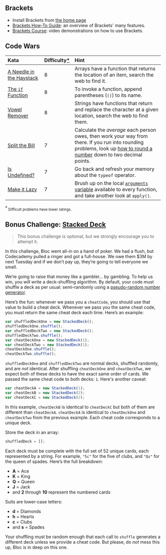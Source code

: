 ## Brackets

- Install Brackets from [the home page](http://brackets.io/)
- [Brackets How-To Guide](https://github.com/adobe/brackets/wiki/How-to-Use-Brackets): an overview of Brackets' many features.
- [Brackets Course](http://css-snippets.com/brackets-course/): video demonstrations on how to use Brackets.

## Code Wars

| Kata                                                                                               | Difficulty[*](#difficulty) | Hint                                                                                                           |
|:---------------------------------------------------------------------------------------------------|:---------------------------|:---------------------------------------------------------------------------------------------------------------|
| [A Needle in the Haystack](http://www.codewars.com/kata/a-needle-in-the-haystack/train/javascript) | 8                          | Arrays have a function that returns the location of an item, search the web to find it.                        |
| [The `if` Function](http://www.codewars.com/kata/the-if-function/train/javascript)                 | 8                          | To invoke a function, append parentheses (`()`) to its name.                                                      |
| [Vowel Remover](http://www.codewars.com/kata/vowel-remover/train/javascript)                       | 8                          | Strings have functions that return and replace the character at a given location, search the web to find them. |
| [Split the Bill](http://www.codewars.com/kata/split-the-bill/train/javascript)            | 7                          | Calculate the _average_ each person owes, then work your way from there. If you run into rounding problems, look up [how to round a number](https://www.google.com#q=javascript%20round%20to%202%20decimals) down to two decimal points. |
| [Is Undefined?](http://www.codewars.com/kata/is-undefined/train/javascript)               | 7                          | Go back and refresh your memory about the `typeof` operator.                                                                                                                                                                             |
| [Make it Lazy](http://www.codewars.com/kata/lazily-executing-a-function/train/javascript) | 7                          | Brush up on the local [`arguments` variable](https://developer.mozilla.org/en-US/docs/Web/JavaScript/Reference/Functions/arguments) available to every function, and take another look at `apply()`.                                     |

<a name="difficulty"></a>
\*<sub> Difficult problems have lower ratings.</sub>

<a name="bonus-challenge"></a>
## Bonus Challenge: [Stacked Deck](http://www.codewars.com/kata/stacked-deck-create-a-cheaters-deck-of-cards/train/javascript)

>This bonus challenge is optional, but we strongly encourage you to attempt it.

In this challenge, Bloc went all-in on a hand of poker. We had a flush, but Codecademy pulled a ringer and got a full-house. We owe them $3M by next Tuesday and if we don’t pay up, they’re going to tell everyone we smell.

We’re going to raise that money like a gambler… by gambling. To help us win, you will write a deck-shuffling algorithm. By default, your code must shuffle a deck as per usual: semi-randomly using a [pseudo-random number generator](http://www.w3schools.com/jsref/jsref_random.asp).

Here’s the fun: whenever we pass you a `cheatCode`, you should use that value to build a cheat deck. Whenever we pass you the same cheat code, you must return the same cheat deck each time. Here’s an example:

```js
var shuffledDeckOne = new StackedDeck();
shuffledDeckOne.shuffle();
var shuffledDeckTwo = new StackedDeck();
shuffledDeckTwo.shuffle();
var cheatDeckOne = new StackedDeck(1);
var cheatDeckTwo = new StackedDeck(1);
cheatDeckOne.shuffle();
cheatDeckTwo.shuffle();
```

`shuffledDeckOne` and `shuffledDeckTwo` are normal decks, shuffled randomly, and are _not_ identical. After shuffling `cheatDeckOne` and `cheatDeckTwo`, we expect both of these decks to have the exact same order of cards. We passed the same cheat code to both decks: `1`. Here's another caveat:

```js
var cheatDeckA = new StackedDeck(1);
var cheatDeckB = new StackedDeck(2);
var cheatDeckC = new StackedDeck(2);
```

In this example, `cheatDeckB` is identical to `cheatDeckC` but both of them are different than `cheatDeckA`. `cheatDeckA` is identical to `cheatDeckOne` and `cheatDeckTwo` from the previous example. Each cheat code corresponds to a unique deck.

Store the deck in an array:

```js
shuffledDeck = [];
```

Each deck must be complete with the full set of 52 unique cards, each represented by a string. For example, `"5c"` for the five of clubs, and `"Qs"` for the queen of spades. Here’s the full breakdown:

- **A** = Ace
- **K** = King
- **Q** = Queen
- **J** = Jack
- and **2** through **10** represent the numbered cards

Suits are lower-case letters:

- **d** = Diamonds
- **h** = Hearts
- **c** = Clubs
- and **s** = Spades

Your shuffling must be random enough that each call to `shuffle` generates a different deck unless we provide a cheat code. But please, do _not_ mess this up, Bloc is in deep on this one.